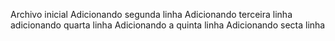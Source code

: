 Archivo inicial
Adicionando segunda linha
Adicionando terceira linha
adicionando quarta linha
Adicionando a quinta linha 
Adicionando secta linha
